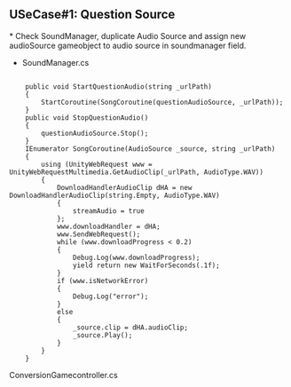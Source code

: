 <h2>USeCase#1: Question Source</h2>
* Check SoundManager, duplicate Audio Source and assign new audioSource gameobject to audio source in soundmanager field.

* SoundManager.cs



```

    public void StartQuestionAudio(string _urlPath)
    {
        StartCoroutine(SongCoroutine(questionAudioSource, _urlPath));
    }
    public void StopQuestionAudio()
    {
        questionAudioSource.Stop();
    }
    IEnumerator SongCoroutine(AudioSource _source, string _urlPath)
    {
        using (UnityWebRequest www = UnityWebRequestMultimedia.GetAudioClip(_urlPath, AudioType.WAV))
        {
            DownloadHandlerAudioClip dHA = new DownloadHandlerAudioClip(string.Empty, AudioType.WAV)
            {
                streamAudio = true
            };
            www.downloadHandler = dHA;
            www.SendWebRequest();
            while (www.downloadProgress < 0.2)
            {
                Debug.Log(www.downloadProgress);
                yield return new WaitForSeconds(.1f);
            }
            if (www.isNetworkError)
            {
                Debug.Log("error");
            }
            else
            {
                _source.clip = dHA.audioClip;
                _source.Play();
            }
        }
    }
```

ConversionGamecontroller.cs
